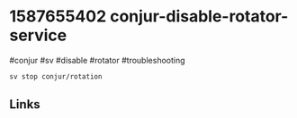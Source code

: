 # 1587655402 conjur-disable-rotator-service
#conjur #sv #disable #rotator #troubleshooting

```bash
sv stop conjur/rotation
```

## Links
